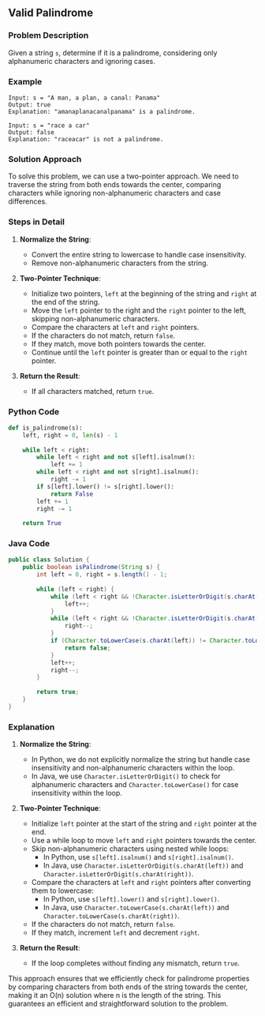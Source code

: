 ## Valid Palindrome

### Problem Description
Given a string `s`, determine if it is a palindrome, considering only alphanumeric characters and ignoring cases.

### Example
```
Input: s = "A man, a plan, a canal: Panama"
Output: true
Explanation: "amanaplanacanalpanama" is a palindrome.
```
```
Input: s = "race a car"
Output: false
Explanation: "raceacar" is not a palindrome.
```

### Solution Approach
To solve this problem, we can use a two-pointer approach. We need to traverse the string from both ends towards the center, comparing characters while ignoring non-alphanumeric characters and case differences.

### Steps in Detail

1. **Normalize the String**:
   - Convert the entire string to lowercase to handle case insensitivity.
   - Remove non-alphanumeric characters from the string.

2. **Two-Pointer Technique**:
   - Initialize two pointers, `left` at the beginning of the string and `right` at the end of the string.
   - Move the `left` pointer to the right and the `right` pointer to the left, skipping non-alphanumeric characters.
   - Compare the characters at `left` and `right` pointers.
   - If the characters do not match, return `false`.
   - If they match, move both pointers towards the center.
   - Continue until the `left` pointer is greater than or equal to the `right` pointer.

3. **Return the Result**:
   - If all characters matched, return `true`.

### Python Code
```python
def is_palindrome(s):
    left, right = 0, len(s) - 1
    
    while left < right:
        while left < right and not s[left].isalnum():
            left += 1
        while left < right and not s[right].isalnum():
            right -= 1
        if s[left].lower() != s[right].lower():
            return False
        left += 1
        right -= 1
    
    return True
```

### Java Code
```java
public class Solution {
    public boolean isPalindrome(String s) {
        int left = 0, right = s.length() - 1;
        
        while (left < right) {
            while (left < right && !Character.isLetterOrDigit(s.charAt(left))) {
                left++;
            }
            while (left < right && !Character.isLetterOrDigit(s.charAt(right))) {
                right--;
            }
            if (Character.toLowerCase(s.charAt(left)) != Character.toLowerCase(s.charAt(right))) {
                return false;
            }
            left++;
            right--;
        }
        
        return true;
    }
}
```

### Explanation

1. **Normalize the String**:
   - In Python, we do not explicitly normalize the string but handle case insensitivity and non-alphanumeric characters within the loop.
   - In Java, we use `Character.isLetterOrDigit()` to check for alphanumeric characters and `Character.toLowerCase()` for case insensitivity within the loop.

2. **Two-Pointer Technique**:
   - Initialize `left` pointer at the start of the string and `right` pointer at the end.
   - Use a while loop to move `left` and `right` pointers towards the center.
   - Skip non-alphanumeric characters using nested while loops:
     - In Python, use `s[left].isalnum()` and `s[right].isalnum()`.
     - In Java, use `Character.isLetterOrDigit(s.charAt(left))` and `Character.isLetterOrDigit(s.charAt(right))`.
   - Compare the characters at `left` and `right` pointers after converting them to lowercase:
     - In Python, use `s[left].lower()` and `s[right].lower()`.
     - In Java, use `Character.toLowerCase(s.charAt(left))` and `Character.toLowerCase(s.charAt(right))`.
   - If the characters do not match, return `false`.
   - If they match, increment `left` and decrement `right`.

3. **Return the Result**:
   - If the loop completes without finding any mismatch, return `true`.

This approach ensures that we efficiently check for palindrome properties by comparing characters from both ends of the string towards the center, making it an O(n) solution where n is the length of the string. This guarantees an efficient and straightforward solution to the problem.
